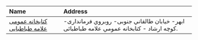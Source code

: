 | Name                                                                                                 | Address                                                                                   |
|:-----------------------------------------------------------------------------------------------------|:------------------------------------------------------------------------------------------|
| [كتابخانه عمومی علامه طباطبایی](https://lib.ir/fa/library/368/كتابخانه-عمومی-علامه-طباطبایی/search/) | ابهر- خيابان طالقاني جنوبى- روبروي فرماندارى- كوچه ارشاد - كتابخانه عمومي علامه طباطبائى. |